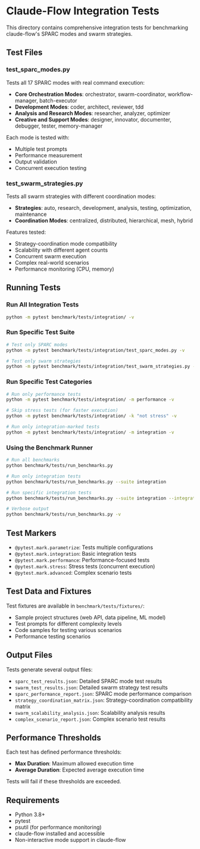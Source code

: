 # Claude-Flow Integration Tests

This directory contains comprehensive integration tests for benchmarking claude-flow's SPARC modes and swarm strategies.

## Test Files

### test_sparc_modes.py

Tests all 17 SPARC modes with real command execution:

- **Core Orchestration Modes**: orchestrator, swarm-coordinator, workflow-manager, batch-executor
- **Development Modes**: coder, architect, reviewer, tdd
- **Analysis and Research Modes**: researcher, analyzer, optimizer
- **Creative and Support Modes**: designer, innovator, documenter, debugger, tester, memory-manager

Each mode is tested with:

- Multiple test prompts
- Performance measurement
- Output validation
- Concurrent execution testing

### test_swarm_strategies.py

Tests all swarm strategies with different coordination modes:

- **Strategies**: auto, research, development, analysis, testing, optimization, maintenance
- **Coordination Modes**: centralized, distributed, hierarchical, mesh, hybrid

Features tested:

- Strategy-coordination mode compatibility
- Scalability with different agent counts
- Concurrent swarm execution
- Complex real-world scenarios
- Performance monitoring (CPU, memory)

## Running Tests

### Run All Integration Tests

```bash
python -m pytest benchmark/tests/integration/ -v
```

### Run Specific Test Suite

```bash
# Test only SPARC modes
python -m pytest benchmark/tests/integration/test_sparc_modes.py -v

# Test only swarm strategies
python -m pytest benchmark/tests/integration/test_swarm_strategies.py -v
```

### Run Specific Test Categories

```bash
# Run only performance tests
python -m pytest benchmark/tests/integration/ -m performance -v

# Skip stress tests (for faster execution)
python -m pytest benchmark/tests/integration/ -k "not stress" -v

# Run only integration-marked tests
python -m pytest benchmark/tests/integration/ -m integration -v
```

### Using the Benchmark Runner

```bash
# Run all benchmarks
python benchmark/tests/run_benchmarks.py

# Run only integration tests
python benchmark/tests/run_benchmarks.py --suite integration

# Run specific integration tests
python benchmark/tests/run_benchmarks.py --suite integration --integration-type sparc

# Verbose output
python benchmark/tests/run_benchmarks.py -v
```

## Test Markers

- `@pytest.mark.parametrize`: Tests multiple configurations
- `@pytest.mark.integration`: Basic integration tests
- `@pytest.mark.performance`: Performance-focused tests
- `@pytest.mark.stress`: Stress tests (concurrent execution)
- `@pytest.mark.advanced`: Complex scenario tests

## Test Data and Fixtures

Test fixtures are available in `benchmark/tests/fixtures/`:

- Sample project structures (web API, data pipeline, ML model)
- Test prompts for different complexity levels
- Code samples for testing various scenarios
- Performance testing scenarios

## Output Files

Tests generate several output files:

- `sparc_test_results.json`: Detailed SPARC mode test results
- `swarm_test_results.json`: Detailed swarm strategy test results
- `sparc_performance_report.json`: SPARC mode performance comparison
- `strategy_coordination_matrix.json`: Strategy-coordination compatibility matrix
- `swarm_scalability_analysis.json`: Scalability analysis results
- `complex_scenario_report.json`: Complex scenario test results

## Performance Thresholds

Each test has defined performance thresholds:

- **Max Duration**: Maximum allowed execution time
- **Average Duration**: Expected average execution time

Tests will fail if these thresholds are exceeded.

## Requirements

- Python 3.8+
- pytest
- psutil (for performance monitoring)
- claude-flow installed and accessible
- Non-interactive mode support in claude-flow
